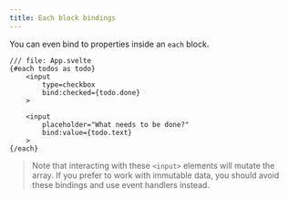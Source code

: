 ```yaml
---
title: Each block bindings
---
```


You can even bind to properties inside an `each` block.

```svelte
/// file: App.svelte
{#each todos as todo}
	<input
		type=checkbox
		bind:checked={todo.done}
	>

	<input
		placeholder="What needs to be done?"
		bind:value={todo.text}
	>
{/each}
```

> Note that interacting with these `<input>` elements will mutate the array. If you prefer to work with immutable data, you should avoid these bindings and use event handlers instead.
